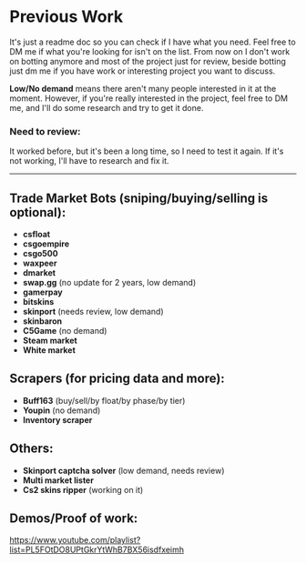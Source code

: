 # Previous Work

It's just a readme doc so you can check if I have what you need. Feel free to DM me if what you're looking for isn't on the list.
From now on I don't work on botting anymore and most of the project just for review, beside botting just dm me if you have work or interesting project you want to discuss.

**Low/No demand** means there aren't many people interested in it at the moment. However, if you're really interested in the project, feel free to DM me, and I'll do some research and try to get it done.

### Need to review:
It worked before, but it's been a long time, so I need to test it again. If it's not working, I'll have to research and fix it.

---

## Trade Market Bots (sniping/buying/selling is optional):
- **csfloat**
- **csgoempire**
- **csgo500**
- **waxpeer**
- **dmarket**
- **swap.gg** (no update for 2 years, low demand)
- **gamerpay**
- **bitskins**
- **skinport** (needs review, low demand)
- **skinbaron**
- **C5Game** (no demand)
- **Steam market**
- **White market**

## Scrapers (for pricing data and more):
- **Buff163** (buy/sell/by float/by phase/by tier)
- **Youpin** (no demand)
- **Inventory scraper**

## Others:
- **Skinport captcha solver** (low demand, needs review)
- **Multi market lister**
- **Cs2 skins ripper** (working on it)

## Demos/Proof of work:
https://www.youtube.com/playlist?list=PL5FOtDO8UPtGkrYtWhB7BX56isdfxeimh
